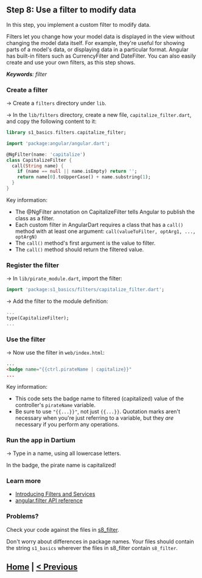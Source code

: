 ## Step 8: Use a filter to modify data

In this step, you implement a custom filter to modify data.

Filters let you change how your model data is displayed in the view without
changing the model data itself. For example, they're useful for showing
parts of a model's data, or displaying data in a particular format.
Angular has built-in filters such as CurrencyFilter and DateFilter.
You can also easily create and use your own filters,
as this step shows.

_**Keywords**: filter_

### Create a filter

&rarr; Create a `filters` directory under `lib`.

&rarr; In the `lib/filters` directory, create a new file,
`capitalize_filter.dart`, and copy the following content to it:

```Dart
library s1_basics.filters.capitalize_filter;

import 'package:angular/angular.dart';

@NgFilter(name: 'capitalize')
class CapitalizeFilter {
  call(String name) {
    if (name == null || name.isEmpty) return '';
    return name[0].toUpperCase() + name.substring(1);
  }
}
```

Key information:

* The @NgFilter annotation on CapitalizeFilter tells
  Angular to publish the class as a filter.
* Each custom filter in AngularDart requires a class that has
  a `call()` method with at least one argument:
  `call(valueToFilter, optArg1, ..., optArgN)`
* The `call()` method's first argument is the value to filter.
* The `call()` method should return the filtered value.

### Register the filter

&rarr; In `lib/pirate_module.dart`, import the filter:

```Dart
import 'package:s1_basics/filters/capitalize_filter.dart';
```

&rarr; Add the filter to the module definition:

```Dart
...
type(CapitalizeFilter);
...
```

### Use the filter

&rarr; Now use the filter in `web/index.html`:

```HTML
...
<badge name="{{ctrl.pirateName | capitalize}}"
...
```

Key information:

* This code sets the badge name to filtered (capitalized) value of
  the controller's `pirateName` variable.
* Be sure to use `"{{...}}"`, not just `{{...}}`.
  Quotation marks aren't necessary when you're just referring to a variable,
  but they _are_ necessary if you perform any operations.

<!-- PENDING: check that optional quotation mark feature is intentional and will remain true -->


### Run the app in Dartium

&rarr; Type in a name, using all lowercase letters.

In the badge, the pirate name is capitalized!

### Learn more
 - [Introducing Filters and Services](https://angulardart.org/tutorial/07-ch05-filter-service.html)
 - [angular.filter API reference](https://docs.angulardart.org/#angular/angular-filter)
 

### Problems?
Check your code against the files in [s8_filter](../samples/s8_filter).

Don't worry about differences in package names.
Your files should contain the string `s1_basics`
wherever the files in s8_filter contain `s8_filter`.


## [Home](../README.md#code-lab-angulardart) | [< Previous](step-7.md#step-7-use-a-service-to-get-data)
